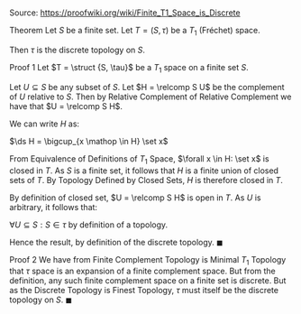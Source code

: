 # 

Source: https://proofwiki.org/wiki/Finite_T1_Space_is_Discrete

Theorem
Let $S$ be a finite set.
Let $T = \left({S, \tau}\right)$ be a $T_1$ (Fréchet) space.

Then $\tau$ is the discrete topology on $S$.


Proof 1
Let $T = \struct {S, \tau}$ be a $T_1$ space on a finite set $S$.

Let $U \subseteq S$ be any subset of $S$. 
Let $H = \relcomp S U$ be the complement of $U$ relative to $S$.
Then by Relative Complement of Relative Complement we have that $U = \relcomp S H$.

We can write $H$ as:

$\ds H = \bigcup_{x \mathop \in H} \set x$

From Equivalence of Definitions of $T_1$ Space, $\forall x \in H: \set x$ is closed in $T$.
As $S$ is a finite set, it follows that $H$ is a finite union of closed sets of $T$.
By Topology Defined by Closed Sets, $H$ is therefore closed in $T$.

By definition of closed set, $U = \relcomp S H$ is open in $T$.
As $U$ is arbitrary, it follows that:

$\forall U \subseteq S: S \in \tau$
by definition of a topology.

Hence the result, by definition of the discrete topology.
$\blacksquare$


Proof 2
We have from Finite Complement Topology is Minimal $T_1$ Topology that $\tau$ space is an expansion of a finite complement space.
But from the definition, any such finite complement space on a finite set is discrete.
But as the Discrete Topology is Finest Topology, $\tau$ must itself be the discrete topology on $S$.
$\blacksquare$






